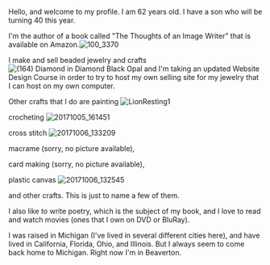 Hello, and welcome to my profile.
I am 62 years old. I have a son who will be turning 40 this year. 

I'm the author of a book called "The Thoughts of an Image Writer" that is available on Amazon.![100_3370](https://github.com/user-attachments/assets/dc17f809-808d-4ac2-8b24-2881c947b7cd)


I make and sell beaded jewelry and crafts ![(164) Diamond in Diamond Black   Opal](https://github.com/user-attachments/assets/b54da3fa-fb49-4ae2-bad9-1678cd0bdce7)
 and I'm  taking an updated Website Design Course in order to try to host my own selling site for my jewelry that I can host on my own computer.

Other crafts that I do are painting ![LionResting1](https://github.com/user-attachments/assets/4fdde6b4-55af-4004-ae7c-abe95f3e8a09)
 

crocheting ![20171005_161451](https://github.com/user-attachments/assets/8063ad5b-9860-4209-8b6a-8e423779da06)
 

cross stitch ![20171006_133209](https://github.com/user-attachments/assets/bd371e4b-2d99-482c-84ec-ac001fc4b0ba)
 
macrame (sorry, no picture available),

card making (sorry, no picture available),

plastic canvas ![20171006_132545](https://github.com/user-attachments/assets/fde09b24-3860-468a-8853-f40178020a73)

and other crafts.  This is just to name a few of them. 

I also like to write poetry, which is the subject of my book, and I love to read and watch movies (ones that I own on DVD or BluRay).

I was raised in Michigan (I've lived in several different cities here), and have lived in California, Florida, Ohio, and Illinois. But I always seem to come back home to Michigan. Right now I'm in Beaverton.

